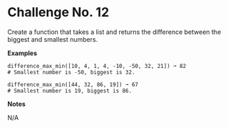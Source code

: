 # Challenge No. 12


Create a function that takes a list and returns the difference between the biggest and smallest numbers.

**Examples**

    difference_max_min([10, 4, 1, 4, -10, -50, 32, 21]) ➞ 82
    # Smallest number is -50, biggest is 32.
     
    difference_max_min([44, 32, 86, 19]) ➞ 67
    # Smallest number is 19, biggest is 86.

**Notes**

N/A
